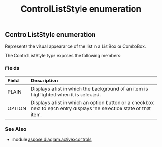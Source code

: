 ﻿---
title: ControlListStyle enumeration
second_title: Aspose.Diagram for Python via .NET API References
description: 
type: docs
weight: 190
url: /python-net/aspose.diagram.activexcontrols/controlliststyle/
is_root: false
---

## ControlListStyle enumeration

Represents the visual appearance of the list in a ListBox or ComboBox.



The ControlListStyle type exposes the following members:

### Fields
| Field | Description |
| :- | :- |
| PLAIN | Displays a list in which the background of an item is highlighted when it is selected. |
| OPTION | Displays a list in which an option button or a checkbox next to each entry displays the selection state of that item. |


### See Also

* module [aspose.diagram.activexcontrols](../)
